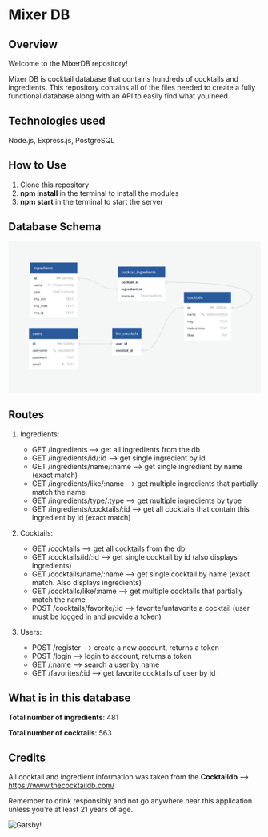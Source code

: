 # Mixer DB

## Overview

Welcome to the MixerDB repository! 

Mixer DB is cocktail database that contains hundreds of cocktails and ingredients. This repository contains all of the files needed to create a fully functional database along with an API to easily find what you need.

## Technologies used

Node.js, Express.js, PostgreSQL

## How to Use
1. Clone this repository
2. **npm install** in the terminal to install the modules
3. **npm start** in the terminal to start the server

## Database Schema


![Schema!](db-schema.png)

## Routes

1. Ingredients:
   - GET /ingredients --> get all ingredients from the db
   - GET /ingredients/id/:id --> get single ingredient by id
   - GET /ingredients/name/:name --> get single ingredient by name (exact match)
   - GET /ingredients/like/:name --> get multiple ingredients that partially match the name
   - GET /ingredients/type/:type --> get multiple ingredients by type
   - GET /ingredients/cocktails/:id --> get all cocktails that contain this ingredient by id (exact match)

2. Cocktails:
    - GET /cocktails --> get all cocktails from the db
    - GET /cocktails/id/:id --> get single cocktail by id (also displays ingredients)
    - GET /cocktails/name/:name --> get single cocktail by name (exact match. Also displays ingredients)
    - GET /cocktails/like/:name --> get multiple cocktails that partially match the name
    - POST /cocktails/favorite/:id --> favorite/unfavorite a cocktail (user must be logged in and provide a token)

3. Users:
   - POST /register --> create a new account, returns a token
   - POST /login --> login to account, returns a token
   - GET /:name --> search a user by name
   - GET /favorites/:id --> get favorite cocktails of user by id

## What is in this database 

**Total number of ingredients**: 481

**Total number of cocktails**: 563

## Credits

All cocktail and ingredient information was taken from the **Cocktaildb** --> https://www.thecocktaildb.com/

Remember to drink responsibly and not go anywhere near this application unless you're at least 21 years of age.

![Gatsby!](https://media1.giphy.com/media/u4CY9BW4umAfu/200.gif)
